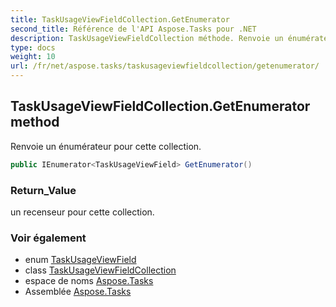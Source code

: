 ```yaml
---
title: TaskUsageViewFieldCollection.GetEnumerator
second_title: Référence de l'API Aspose.Tasks pour .NET
description: TaskUsageViewFieldCollection méthode. Renvoie un énumérateur pour cette collection.
type: docs
weight: 10
url: /fr/net/aspose.tasks/taskusageviewfieldcollection/getenumerator/
---
```

## TaskUsageViewFieldCollection.GetEnumerator method

Renvoie un énumérateur pour cette collection.

```csharp
public IEnumerator<TaskUsageViewField> GetEnumerator()
```

### Return_Value

un recenseur pour cette collection.

### Voir également

* enum [TaskUsageViewField](../../taskusageviewfield/)
* class [TaskUsageViewFieldCollection](../)
* espace de noms [Aspose.Tasks](../../taskusageviewfieldcollection/)
* Assemblée [Aspose.Tasks](../../../)


